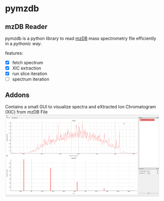 pymzdb
======

## mzDB Reader

pymzdb is a python library to read [mzDB](https://github.com/mzdb/pwiz-mzdb) mass spectrometry file efficiently in a *pythonic way*.

features:
* [x] fetch spectrum
* [x] XIC extraction
* [x] run slice iteration
* [ ] spectrum iteration

## Addons

Contains a small GUI to visualize spectra and eXtracted Ion Chromatogram (XIC) from mzDB File
<img src="https://github.com/jerkos/pymzdb/blob/master/aditi.PNG"/>

